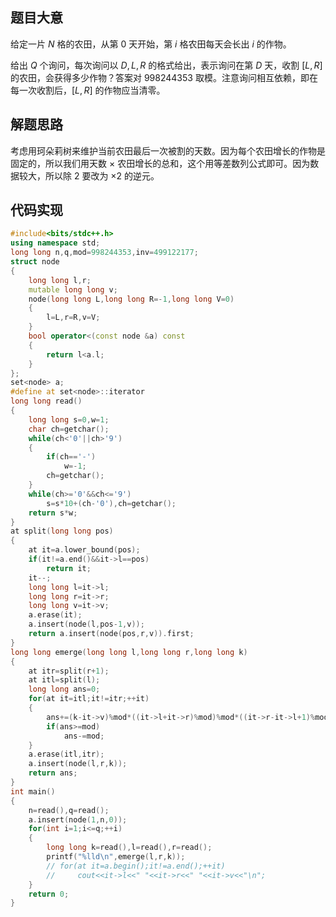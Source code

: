 

## 题目大意

给定一片 $N$ 格的农田，从第 $0$ 天开始，第 $i$ 格农田每天会长出 $i$ 的作物。

给出 $Q$ 个询问，每次询问以 $D,L,R$ 的格式给出，表示询问在第 $D$ 天，收割 $[L,R]$ 的农田，会获得多少作物？答案对 $998244353$ 取模。注意询问相互依赖，即在每一次收割后，$[L,R]$ 的作物应当清零。


## 解题思路

考虑用珂朵莉树来维护当前农田最后一次被割的天数。因为每个农田增长的作物是固定的，所以我们用天数 $\times$ 农田增长的总和，这个用等差数列公式即可。因为数据较大，所以除 $2$ 要改为 $\times2$ 的逆元。



## 代码实现

```cpp
#include<bits/stdc++.h>
using namespace std;
long long n,q,mod=998244353,inv=499122177;
struct node
{
    long long l,r;
    mutable long long v;
    node(long long L,long long R=-1,long long V=0)
    {
        l=L,r=R,v=V;
    }
    bool operator<(const node &a) const
    {
        return l<a.l;
    }
};
set<node> a;
#define at set<node>::iterator
long long read()
{
    long long s=0,w=1;
    char ch=getchar();
    while(ch<'0'||ch>'9')
    {
        if(ch=='-')
            w=-1;
        ch=getchar();
    }
    while(ch>='0'&&ch<='9')
        s=s*10+(ch-'0'),ch=getchar();
    return s*w;
}
at split(long long pos)
{
    at it=a.lower_bound(pos);
    if(it!=a.end()&&it->l==pos)
        return it;
    it--;
    long long l=it->l;
    long long r=it->r;
    long long v=it->v;
    a.erase(it);
    a.insert(node(l,pos-1,v));
    return a.insert(node(pos,r,v)).first;
}
long long emerge(long long l,long long r,long long k)
{
    at itr=split(r+1);
    at itl=split(l);
    long long ans=0;
    for(at it=itl;it!=itr;++it) 
    {
        ans+=(k-it->v)%mod*((it->l+it->r)%mod)%mod*((it->r-it->l+1)%mod)%mod*inv%mod;
        if(ans>=mod)
            ans-=mod;
    }
    a.erase(itl,itr);
    a.insert(node(l,r,k));
    return ans;
}
int main()
{
    n=read(),q=read();
    a.insert(node(1,n,0));
    for(int i=1;i<=q;++i)
    {
        long long k=read(),l=read(),r=read();
        printf("%lld\n",emerge(l,r,k));
        // for(at it=a.begin();it!=a.end();++it)
        //     cout<<it->l<<" "<<it->r<<" "<<it->v<<"\n";
    }
    return 0;
}
```
